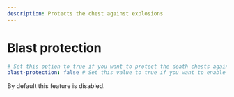 ```yaml
---
description: Protects the chest against explosions
---
```


# Blast protection

```yaml
# Set this option to true if you want to protect the death chests against explosions.
blast-protection: false # Set this value to true if you want to enable it.
```

By default this feature is disabled.
